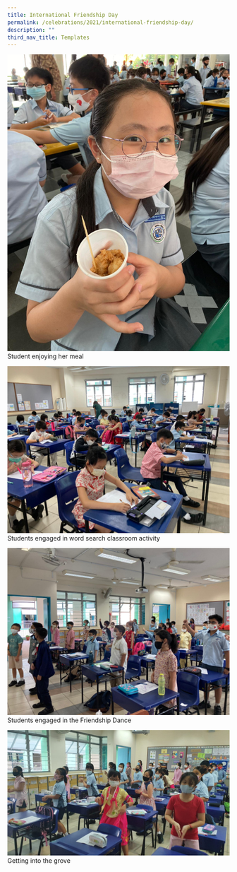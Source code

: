 ```yaml
---
title: International Friendship Day
permalink: /celebrations/2021/international-friendship-day/
description: ""
third_nav_title: Templates
---
```

![Student enjoying her meal](/images/Celebrations/2021/IFD/ifd2021-1.jpg)Student enjoying her meal

![Students engaged in word search classroom activity](/images/Celebrations/2021/IFD/ifd2021-2.jpg)Students engaged in word search classroom activity

![Students engaged in the Friendship Dance](/images/Celebrations/2021/IFD/ifd2021-3.jpg)Students engaged in the Friendship Dance

![Getting into the grove](/images/Celebrations/2021/IFD/ifd2021-4.jpg)Getting into the grove